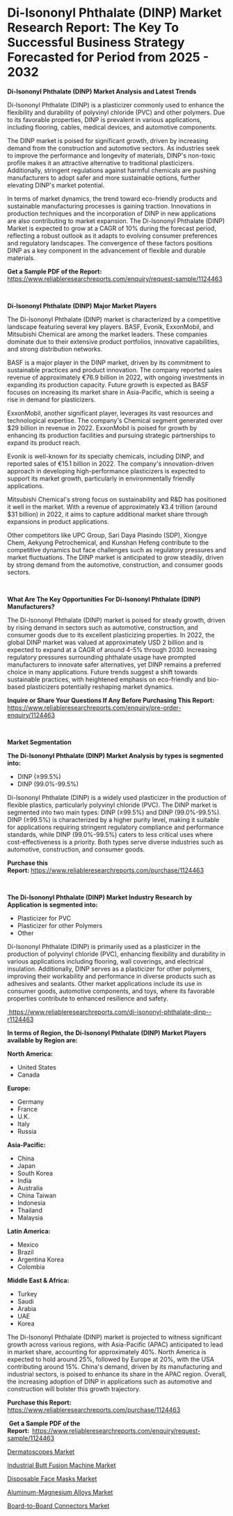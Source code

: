 <p><h1>Di-Isononyl Phthalate (DINP) Market Research Report: The Key To Successful Business Strategy Forecasted for Period from 2025 - 2032</h1></p><p><strong>Di-Isononyl Phthalate (DINP) Market Analysis and Latest Trends</strong></p>
<p><p>Di-Isononyl Phthalate (DINP) is a plasticizer commonly used to enhance the flexibility and durability of polyvinyl chloride (PVC) and other polymers. Due to its favorable properties, DINP is prevalent in various applications, including flooring, cables, medical devices, and automotive components.</p><p>The DINP market is poised for significant growth, driven by increasing demand from the construction and automotive sectors. As industries seek to improve the performance and longevity of materials, DINP's non-toxic profile makes it an attractive alternative to traditional plasticizers. Additionally, stringent regulations against harmful chemicals are pushing manufacturers to adopt safer and more sustainable options, further elevating DINP's market potential.</p><p>In terms of market dynamics, the trend toward eco-friendly products and sustainable manufacturing processes is gaining traction. Innovations in production techniques and the incorporation of DINP in new applications are also contributing to market expansion. The Di-Isononyl Phthalate (DINP) Market is expected to grow at a CAGR of 10% during the forecast period, reflecting a robust outlook as it adapts to evolving consumer preferences and regulatory landscapes. The convergence of these factors positions DINP as a key component in the advancement of flexible and durable materials.</p></p>
<p><strong>Get a Sample PDF of the Report:&nbsp;</strong> <a href="https://www.reliableresearchreports.com/enquiry/request-sample/1124463?utm_campaign=36&utm_medium=2&utm_source=Github&utm_content=ia&utm_term=21032025&utm_id=di-isononyl-phthalate-dinp">https://www.reliableresearchreports.com/enquiry/request-sample/1124463</a></p>
<p>&nbsp;</p>
<p><strong>Di-Isononyl Phthalate (DINP) Major Market Players</strong></p>
<p><p>The Di-Isononyl Phthalate (DINP) market is characterized by a competitive landscape featuring several key players. BASF, Evonik, ExxonMobil, and Mitsubishi Chemical are among the market leaders. These companies dominate due to their extensive product portfolios, innovative capabilities, and strong distribution networks.</p><p>BASF is a major player in the DINP market, driven by its commitment to sustainable practices and product innovation. The company reported sales revenue of approximately €76.9 billion in 2022, with ongoing investments in expanding its production capacity. Future growth is expected as BASF focuses on increasing its market share in Asia-Pacific, which is seeing a rise in demand for plasticizers.</p><p>ExxonMobil, another significant player, leverages its vast resources and technological expertise. The company's Chemical segment generated over $29 billion in revenue in 2022. ExxonMobil is poised for growth by enhancing its production facilities and pursuing strategic partnerships to expand its product reach.</p><p>Evonik is well-known for its specialty chemicals, including DINP, and reported sales of €15.1 billion in 2022. The company's innovation-driven approach in developing high-performance plasticizers is expected to support its market growth, particularly in environmentally friendly applications.</p><p>Mitsubishi Chemical's strong focus on sustainability and R&D has positioned it well in the market. With a revenue of approximately ¥3.4 trillion (around $31 billion) in 2022, it aims to capture additional market share through expansions in product applications.</p><p>Other competitors like UPC Group, Sari Daya Plasindo (SDP), Xiongye Chem, Aekyung Petrochemical, and Kunshan Hefeng contribute to the competitive dynamics but face challenges such as regulatory pressures and market fluctuations. The DINP market is anticipated to grow steadily, driven by strong demand from the automotive, construction, and consumer goods sectors.</p></p>
<p>&nbsp;</p>
<p><strong>What Are The Key Opportunities For Di-Isononyl Phthalate (DINP) Manufacturers?</strong></p>
<p><p>The Di-Isononyl Phthalate (DINP) market is poised for steady growth, driven by rising demand in sectors such as automotive, construction, and consumer goods due to its excellent plasticizing properties. In 2022, the global DINP market was valued at approximately USD 2 billion and is expected to expand at a CAGR of around 4-5% through 2030. Increasing regulatory pressures surrounding phthalate usage have prompted manufacturers to innovate safer alternatives, yet DINP remains a preferred choice in many applications. Future trends suggest a shift towards sustainable practices, with heightened emphasis on eco-friendly and bio-based plasticizers potentially reshaping market dynamics.</p></p>
<p><strong>Inquire or Share Your Questions If Any Before Purchasing This Report:</strong> <a href="https://www.reliableresearchreports.com/enquiry/pre-order-enquiry/1124463?utm_campaign=36&utm_medium=2&utm_source=Github&utm_content=ia&utm_term=21032025&utm_id=di-isononyl-phthalate-dinp">https://www.reliableresearchreports.com/enquiry/pre-order-enquiry/1124463</a></p>
<p>&nbsp;</p>
<p><strong>Market Segmentation</strong></p>
<p><strong>The Di-Isononyl Phthalate (DINP) Market Analysis by types is segmented into:</strong></p>
<p><ul><li>DINP (≥99.5%)</li><li>DINP (99.0%-99.5%)</li></ul></p>
<p><p>Di-Isononyl Phthalate (DINP) is a widely used plasticizer in the production of flexible plastics, particularly polyvinyl chloride (PVC). The DINP market is segmented into two main types: DINP (≥99.5%) and DINP (99.0%-99.5%). DINP (≥99.5%) is characterized by a higher purity level, making it suitable for applications requiring stringent regulatory compliance and performance standards, while DINP (99.0%-99.5%) caters to less critical uses where cost-effectiveness is a priority. Both types serve diverse industries such as automotive, construction, and consumer goods.</p></p>
<p><strong>Purchase this Report:&nbsp;</strong><a href="https://www.reliableresearchreports.com/purchase/1124463?utm_campaign=36&utm_medium=2&utm_source=Github&utm_content=ia&utm_term=21032025&utm_id=di-isononyl-phthalate-dinp">https://www.reliableresearchreports.com/purchase/1124463</a></p>
<p>&nbsp;</p>
<p><strong>The Di-Isononyl Phthalate (DINP) Market Industry Research by Application is segmented into:</strong></p>
<p><ul><li>Plasticizer for PVC</li><li>Plasticizer for other Polymers</li><li>Other</li></ul></p>
<p><p>Di-Isononyl Phthalate (DINP) is primarily used as a plasticizer in the production of polyvinyl chloride (PVC), enhancing flexibility and durability in various applications including flooring, wall coverings, and electrical insulation. Additionally, DINP serves as a plasticizer for other polymers, improving their workability and performance in diverse products such as adhesives and sealants. Other market applications include its use in consumer goods, automotive components, and toys, where its favorable properties contribute to enhanced resilience and safety.</p></p>
<p><a href="https://www.reliableresearchreports.com/di-isononyl-phthalate-dinp--r1124463?utm_campaign=36&utm_medium=2&utm_source=Github&utm_content=ia&utm_term=21032025&utm_id=di-isononyl-phthalate-dinp">&nbsp;https://www.reliableresearchreports.com/di-isononyl-phthalate-dinp--r1124463</a></p>
<p><strong>In terms of Region, the Di-Isononyl Phthalate (DINP) Market Players available by Region are:</strong></p>
<p>
    <p> <strong> North America: </strong>
        <ul>
            <li>United States</li>
            <li>Canada</li>
        </ul>
        </p> 
    <p> <strong> Europe: </strong>
        <ul>
            <li>Germany</li>
            <li>France</li>
            <li>U.K.</li>
            <li>Italy</li>
            <li>Russia</li>
        </ul>
        </p> 
    <p> <strong> Asia-Pacific: </strong>
        <ul>
            <li>China</li>
            <li>Japan</li>
            <li>South Korea</li>
            <li>India</li>
            <li>Australia</li>
            <li>China Taiwan</li>
            <li>Indonesia</li>
            <li>Thailand</li>
            <li>Malaysia</li>
        </ul>
        </p> 
    <p> <strong> Latin America: </strong>
        <ul>
            <li>Mexico</li>
            <li>Brazil</li>
            <li>Argentina Korea</li>
            <li>Colombia</li>
        </ul>
        </p> 
    <p> <strong> Middle East & Africa: </strong>
        <ul>
            <li>Turkey</li>
            <li>Saudi</li>
            <li>Arabia</li>
            <li>UAE</li>
            <li>Korea</li>
        </ul>
    </p>
    </p>
<p><p>The Di-Isononyl Phthalate (DINP) market is projected to witness significant growth across various regions, with Asia-Pacific (APAC) anticipated to lead in market share, accounting for approximately 40%. North America is expected to hold around 25%, followed by Europe at 20%, with the USA contributing around 15%. China's demand, driven by its manufacturing and industrial sectors, is poised to enhance its share in the APAC region. Overall, the increasing adoption of DINP in applications such as automotive and construction will bolster this growth trajectory.</p></p>
<p><strong>Purchase this Report: </strong><a href="https://www.reliableresearchreports.com/purchase/1124463?utm_campaign=36&utm_medium=2&utm_source=Github&utm_content=ia&utm_term=21032025&utm_id=di-isononyl-phthalate-dinp">https://www.reliableresearchreports.com/purchase/1124463</a></p>
<p>&nbsp;<strong>Get a Sample PDF of the Report:&nbsp;&nbsp;</strong><a href="https://www.reliableresearchreports.com/enquiry/request-sample/1124463?utm_campaign=36&utm_medium=2&utm_source=Github&utm_content=ia&utm_term=21032025&utm_id=di-isononyl-phthalate-dinp">https://www.reliableresearchreports.com/enquiry/request-sample/1124463</a></p>
<p><strong></strong></p>
<p><p><a href="https://github.com/ummulmzu/Market-Research-Report-List-1/blob/main/dermatoscopes-market.md?utm_campaign=36&utm_medium=2&utm_source=Github&utm_content=ia&utm_term=21032025&utm_id=di-isononyl-phthalate-dinp">Dermatoscopes Market</a></p><p><a href="https://github.com/boudykodumi/Market-Research-Report-List-1/blob/main/industrial-butt-fusion-machine-market.md?utm_campaign=36&utm_medium=2&utm_source=Github&utm_content=ia&utm_term=21032025&utm_id=di-isononyl-phthalate-dinp">Industrial Butt Fusion Machine Market</a></p><p><a href="https://github.com/aiamekar/Market-Research-Report-List-1/blob/main/disposable-face-masks-market.md?utm_campaign=36&utm_medium=2&utm_source=Github&utm_content=ia&utm_term=21032025&utm_id=di-isononyl-phthalate-dinp">Disposable Face Masks Market</a></p><p><a href="https://github.com/vsiljgestel/Market-Research-Report-List-1/blob/main/aluminum-magnesium-alloys-market.md?utm_campaign=36&utm_medium=2&utm_source=Github&utm_content=ia&utm_term=21032025&utm_id=di-isononyl-phthalate-dinp">Aluminum-Magnesium Alloys Market</a></p><p><a href="https://github.com/nwokechock6s/Market-Research-Report-List-1/blob/main/board-to-board-connectors-market.md?utm_campaign=36&utm_medium=2&utm_source=Github&utm_content=ia&utm_term=21032025&utm_id=di-isononyl-phthalate-dinp">Board-to-Board Connectors Market</a></p></p>